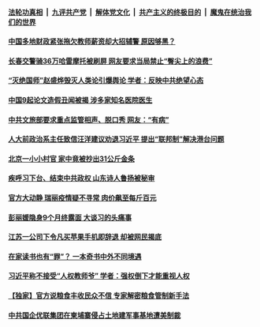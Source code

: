 

####  [法轮功真相](../../../../basic/blob/master/README.md?t=09172331) &nbsp;|&nbsp; [九评共产党](../../../../9ping.md/blob/master/README.md?t=09172331) &nbsp;|&nbsp; [解体党文化](../../../../jtdwh.md/blob/master/README.md?t=09172331)  &nbsp;|&nbsp; [共产主义的终极目的](../../../../gczydzjmd.md/blob/master/README.md?t=09172331) &nbsp;|&nbsp; [魔鬼在统治我们的世界](../../../../mgztzwmdsj.md/blob/master/README.md?t=09172331) 

#### [中国多地财政紧张拖欠教师薪资却大招辅警 原因够黑？](../pages/soh5/422737.md?t=09172331) 
#### [长春交警骑36万哈雷摩托被刷屏 网友要求当局禁止“臀尖上的浪费”](../pages/soh5/422728.md?t=09172331) 
#### [“灭绝国师”赵盛烨毁灭人类论引爆舆论 学者：反映中共绝望心态](../pages/soh5/422674.md?t=09172331) 
#### [中国9起论文造假丑闻被揭  涉多家知名医院医生](../pages/soh5/422719.md?t=09172331) 
#### [中共文旅部要求重点监管相声、脱口秀 网友：“有病”](../pages/soh5/422695.md?t=09172331) 
#### [人大前政治系主任致信汪洋建议劝退习近平 提出“联邦制”解决港台问题](../pages/soh5/422671.md?t=09172331) 
#### [北京一小小村官 家中竟被抄出31公斤金条](../pages/soh5/422587.md?t=09172331) 
#### [疾呼习下台、结束中共政权 山东诗人鲁扬被秘审](../pages/soh5/422596.md?t=09172331) 
#### [官方大动静 瑞丽疫情疑不寻常 肉价飙至每斤百元](../pages/soh5/422584.md?t=09172331) 
#### [彭丽媛隐身9个月终露面 大谈习的头痛事](../pages/soh5/422554.md?t=09172331) 
#### [江苏一公司下令凡买苹果手机即辞退 却被网民揭底](../pages/soh5/422518.md?t=09172331) 
#### [在家读书也有“罪”？  一本奇书中外不同境遇](../pages/soh5/422422.md?t=09172331) 
#### [习近平称不接受“人权教师爷” 学者：强权倒下才能重视人权](../pages/soh5/422380.md?t=09172331) 
#### [【独家】官方说粮食丰收民众不信 专家解密粮食管制新手法](../pages/soh5/422407.md?t=09172331) 
#### [中共国企优联集团在柬埔寨侵占土地建军事基地遭美制裁](../pages/soh5/422401.md?t=09172331) 
